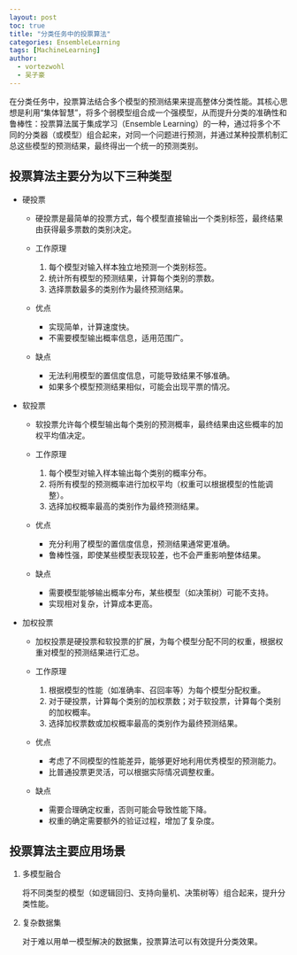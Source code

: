 ```yaml
---
layout: post
toc: true
title: "分类任务中的投票算法"
categories: EnsembleLearning
tags: [MachineLearning]
author:
  - vortezwohl
  - 吴子豪
---
```

在分类任务中，投票算法结合多个模型的预测结果来提高整体分类性能。其核心思想是利用“集体智慧”，将多个弱模型组合成一个强模型，从而提升分类的准确性和鲁棒性：投票算法属于集成学习（Ensemble Learning）的一种，通过将多个不同的分类器（或模型）组合起来，对同一个问题进行预测，并通过某种投票机制汇总这些模型的预测结果，最终得出一个统一的预测类别。

## 投票算法主要分为以下三种类型

- 硬投票

    - 硬投票是最简单的投票方式，每个模型直接输出一个类别标签，最终结果由获得最多票数的类别决定。

    - 工作原理

        1. 每个模型对输入样本独立地预测一个类别标签。
        2. 统计所有模型的预测结果，计算每个类别的票数。
        3. 选择票数最多的类别作为最终预测结果。

    - 优点

        - 实现简单，计算速度快。
        - 不需要模型输出概率信息，适用范围广。

    - 缺点

        - 无法利用模型的置信度信息，可能导致结果不够准确。
        - 如果多个模型预测结果相似，可能会出现平票的情况。

- 软投票

    - 软投票允许每个模型输出每个类别的预测概率，最终结果由这些概率的加权平均值决定。
    
    - 工作原理

        1. 每个模型对输入样本输出每个类别的概率分布。
        2. 将所有模型的预测概率进行加权平均（权重可以根据模型的性能调整）。
        3. 选择加权概率最高的类别作为最终预测结果。

    - 优点

        - 充分利用了模型的置信度信息，预测结果通常更准确。
        - 鲁棒性强，即使某些模型表现较差，也不会严重影响整体结果。

    - 缺点

        - 需要模型能够输出概率分布，某些模型（如决策树）可能不支持。
        - 实现相对复杂，计算成本更高。

- 加权投票

    - 加权投票是硬投票和软投票的扩展，为每个模型分配不同的权重，根据权重对模型的预测结果进行汇总。

    - 工作原理

        1. 根据模型的性能（如准确率、召回率等）为每个模型分配权重。
        2. 对于硬投票，计算每个类别的加权票数；对于软投票，计算每个类别的加权概率。
        3. 选择加权票数或加权概率最高的类别作为最终预测结果。

    - 优点

        - 考虑了不同模型的性能差异，能够更好地利用优秀模型的预测能力。
        - 比普通投票更灵活，可以根据实际情况调整权重。

    - 缺点

        - 需要合理确定权重，否则可能会导致性能下降。
        - 权重的确定需要额外的验证过程，增加了复杂度。

## 投票算法主要应用场景

1. 多模型融合

    将不同类型的模型（如逻辑回归、支持向量机、决策树等）组合起来，提升分类性能。

2. 复杂数据集

    对于难以用单一模型解决的数据集，投票算法可以有效提升分类效果。